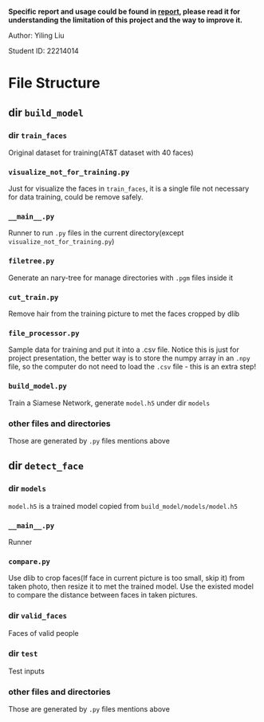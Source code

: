 **Specific report and usage could be found in [report](report/report.md), please read it for understanding the limitation of this project and the way to improve it.**

Author: Yiling Liu

Student ID: 22214014

# File Structure

## dir `build_model`

### dir `train_faces`

Original dataset for training(AT&T dataset with 40 faces)

### `visualize_not_for_training.py`
Just for visualize the faces in `train_faces`, it is a single file not necessary for data training, could be remove safely.

### `__main__.py`
Runner to run `.py` files in the current directory(except `visualize_not_for_training.py`)

### `filetree.py`
Generate an nary-tree for manage directories with `.pgm` files inside it

### `cut_train.py`
Remove hair from the training picture to met the faces cropped by dlib

### `file_processor.py`
Sample data for training and put it into a .csv file. Notice this is just for project presentation, the better way is to store the numpy array in an `.npy` file, so the computer do not need to load the `.csv` file - this is an extra step!

### `build_model.py`
Train a Siamese Network, generate `model.h5` under dir `models`

### other files and directories
Those are generated by `.py` files mentions above

## dir `detect_face`

### dir `models`
`model.h5` is a trained model copied from `build_model/models/model.h5`

### `__main__.py`
Runner

### `compare.py`
Use dlib to crop faces(If face in current picture is too small, skip it) from taken photo, then resize it to met the trained model. Use the existed model to compare the distance between faces in taken pictures.

### dir `valid_faces`
Faces of valid people

### dir `test`
Test inputs

### other files and directories
Those are generated by `.py` files mentions above
